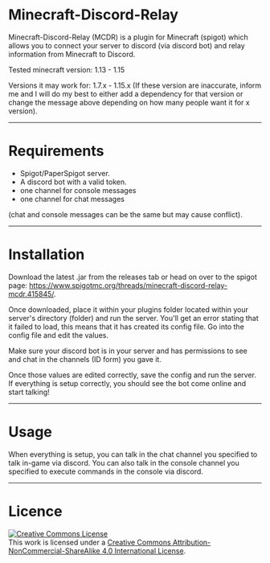 # Minecraft-Discord-Relay
Minecraft-Discord-Relay (MCDR) is a plugin for Minecraft (spigot) which allows you to connect your server to discord (via discord bot) and relay information from Minecraft to Discord.

Tested minecraft version: 1.13 - 1.15

Versions it may work for: 1.7.x - 1.15.x
(If these version are inaccurate, inform me and I will do my best to either add a dependency for that version or change the message above depending on how many people want it for x version).


---


# Requirements

- Spigot/PaperSpigot server.
- A discord bot with a valid token.
- one channel for console messages
- one channel for chat messages

(chat and console messages can be the same but may cause conflict).


---


# Installation

Download the latest .jar from the releases tab or head on over to the spigot page: https://www.spigotmc.org/threads/minecraft-discord-relay-mcdr.415845/.

Once downloaded, place it within your plugins folder located within your server's directory (folder) and run the server. You'll get an error stating that it failed to load, this means that it has created its config file. Go into the config file and edit the values.

Make sure your discord bot is in your server and has permissions to see and chat in the channels (ID form) you gave it.

Once those values are edited correctly, save the config and run the server. If everything is setup correctly, you should see the bot come online and start talking!


---


# Usage

When everything is setup, you can talk in the chat channel you specified to talk in-game via discord.
You can also talk in the console channel you specified to execute commands in the console via discord.


---


# Licence


<a rel="license" href="http://creativecommons.org/licenses/by-nc-sa/4.0/"><img alt="Creative Commons License" style="border-width:0" src="https://i.creativecommons.org/l/by-nc-sa/4.0/88x31.png" /></a><br />This work is licensed under a <a rel="license" href="http://creativecommons.org/licenses/by-nc-sa/4.0/">Creative Commons Attribution-NonCommercial-ShareAlike 4.0 International License</a>.
